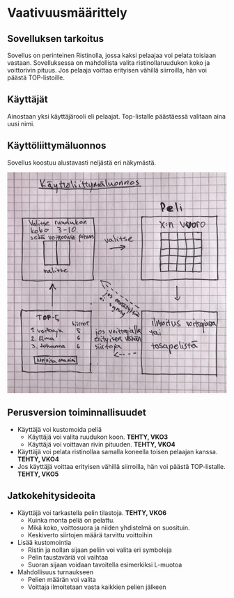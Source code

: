 # Vaativuusmäärittely

## Sovelluksen tarkoitus 

Sovellus on perinteinen Ristinolla, jossa kaksi pelaajaa voi pelata toisiaan vastaan. Sovelluksessa on mahdollista valita ristinollaruudukon koko ja voittorivin pituus.
Jos pelaaja voittaa erityisen vähillä siirroilla, hän voi päästä TOP-listoille.

## Käyttäjät

Ainostaan yksi käyttäjärooli eli pelaajat. Top-listalle päästäessä valitaan aina uusi nimi.

## Käyttöliittymäluonnos

Sovellus koostuu alustavasti neljästä eri näkymästä.

![alt-text](https://raw.githubusercontent.com/elmanevala/ot-harjoitustyo/master/dokumentaatio/kayttoliittymaluonnos.jpg)


## Perusversion toiminnallisuudet

* Käyttäjä voi kustomoida peliä
  * Käyttäjä voi valita ruudukon koon. **TEHTY, VKO3**
  * Käyttäjä voi voittavan rivin pituuden.  **TEHTY, VKO4** 
* Käyttäjä voi pelata ristinollaa samalla koneella toisen pelaajan kanssa. **TEHTY, VKO4**
* Jos käyttäjä voittaa erityisen vähillä siirroilla, hän voi päästä TOP-listalle. **TEHTY, VKO5**


## Jatkokehitysideoita

* Käyttäjä voi tarkastella pelin tilastoja. **TEHTY, VKO6**
  * Kuinka monta peliä on pelattu.
  * Mikä koko, voittosuora ja niiden yhdistelmä on suosituin.
  * Keskiverto siirtojen määrä tarvittu voittoihin
* Lisää kustomointia
  * Ristin ja nollan sijaan peliin voi valita eri symboleja
  * Pelin taustaväriä voi vaihtaa
  * Suoran sijaan voidaan tavoitella esimerkiksi L-muotoa
* Mahdollisuus turnaukseen
  * Pelien määrän voi valita
  * Voittaja ilmoitetaan vasta kaikkien pelien jälkeen
